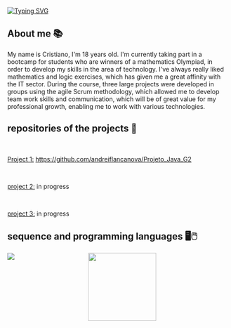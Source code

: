 [![Typing SVG](https://readme-typing-svg.herokuapp.com?size=40&color=0069FFF6&center=true&vCenter=true&width=1000&lines=Desenvolvedor+web;Full-stack+java)](https://git.io/typing-svg)

## **About me** 📚

My name is Cristiano, I'm 18 years old. I'm currently taking part in a bootcamp for students who are winners of a mathematics Olympiad, in order to develop my skills in the area of technology. I've always really liked mathematics and logic exercises, which has given me a great affinity with the IT sector. During the course, three large projects were developed in groups using the agile Scrum methodology, which allowed me to develop team work skills and communication, which will be of great value for my professional growth, enabling me to work with various technologies.

## **repositories of the projects** 📖
<br>

<u>Project 1:</u> <a>https://github.com/andreiflancanova/Projeto_Java_G2</a>

<br>

<u>project 2:</u> in progress

<br>

<u>project 3:</u> in progress
<br>

## **sequence and programming languages** 🖥🖱
<div align="center">
  <a href="https://github.com/Cr7stian8">
  <img align="left" src="http://github-readme-streak-stats.herokuapp.com?    user=Cr7stian8&theme=highcontrast&date_format=j%2Fn%5B%2FY%5D&sideNums=3E63FF&stroke=3651DD&ring=2656DD&dates=000000&fire=FF0000&background=FFFFFF&currStreakLabel=FF00  00&border=FFFFFF&currStreakNum=FF0000&sideLabels=000000" />
  <img height="155em" src="https://github-readme-stats.vercel.app/api/top-langs/?username=Cr7stian8&layout=compact&langs_count=7&theme=default"/>
</div>
  

  
